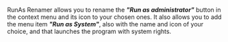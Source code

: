 RunAs Renamer allows you to rename the ***"Run as administrator"*** button in the context menu and its icon to your chosen ones.
It also allows you to add the menu item ***"Run as System"***, also with the name and icon of your choice, and that launches the program with system rights.